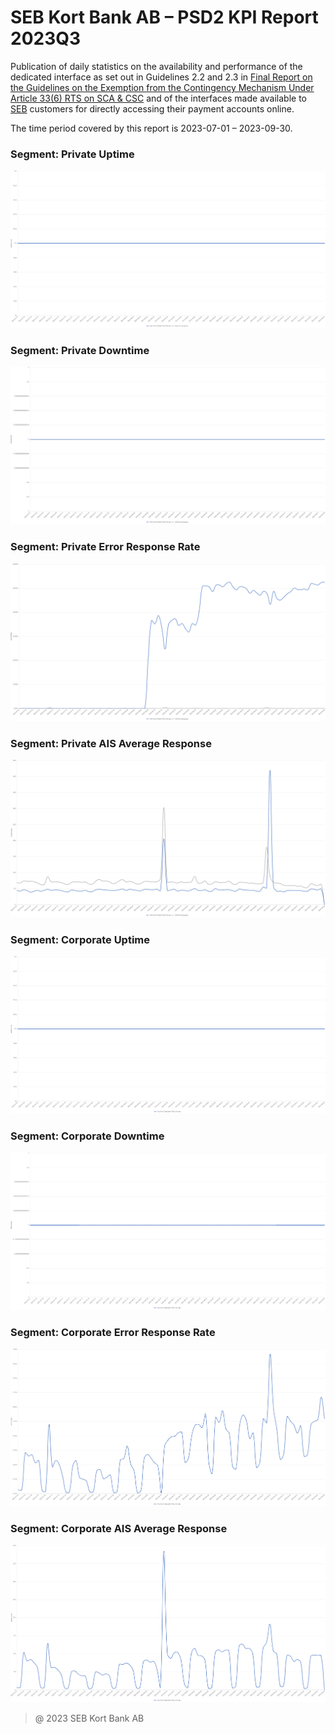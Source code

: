 # SEB Kort Bank AB – PSD2 KPI Report 2023Q3

Publication of daily statistics on the availability and performance of the dedicated interface as set out in Guidelines 2.2 and 2.3 in [Final Report on the Guidelines on the Exemption from the Contingency Mechanism Under Article 33(6) RTS on SCA & CSC](https://eba.europa.eu/sites/default/documents/files/documents/10180/2250578/4e3b9449-ecf9-4756-8006-cbbe74db6d03/Final%20Report%20on%20Guidelines%20on%20the%20exemption%20to%20the%20fall%20back.pdf?retry=1) and of the interfaces made available to [SEB](https://sebgroup.com) customers for directly accessing their payment accounts online.

The time period covered by this report is 2023-07-01 – 2023-09-30.

### Segment: Private Uptime   
![private_uptime][private_uptime]

### Segment: Private Downtime   
![private_downtime][private_downtime]

### Segment: Private Error Response Rate   
![private_error][private_error]

### Segment: Private AIS Average Response
![private_ais][private_ais]

### Segment: Corporate Uptime   
![corporate_uptime][corporate_uptime]

### Segment: Corporate Downtime   
![corporate_downtime][corporate_downtime]

### Segment: Corporate Error Response Rate   
![corporate_error][corporate_error]

### Segment: Corporate AIS Average Response
![corporate_ais][corporate_ais]

[private_ais]: ./archive/2023Q3/private/SEB_CARD_private_ais.gif
[private_downtime]: ./archive/2023Q3/private/SEB_CARD_private_downtime.gif
[private_error]: ./archive/2023Q3/private/SEB_CARD_private_error.gif
[private_uptime]: ./archive/2023Q3/private/SEB_CARD_private_uptime.gif


[corporate_ais]: ./archive/2023Q3/corporate/SEB_CARD_corporate_ais.gif
[corporate_downtime]: ./archive/2023Q3/corporate/SEB_CARD_corporate_downtime.gif
[corporate_error]: ./archive/2023Q3/corporate/SEB_CARD_corporate_error.gif
[corporate_uptime]: ./archive/2023Q3/corporate/SEB_CARD_corporate_uptime.gif

> @ 2023 SEB Kort Bank AB
